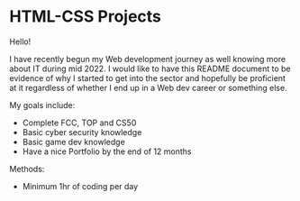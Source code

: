 # HTML-CSS Projects
Hello!


I have recently begun my Web development journey as well knowing more about IT during mid 2022. I would like to have this README document to be evidence of why I started to get into the sector and hopefully be proficient at it regardless of whether I end up in a Web dev career or something else. 

My goals include:

+ Complete FCC, TOP and CS50
+ Basic cyber security knowledge
+ Basic game dev knowledge
+ Have a nice Portfolio by the end of 12 months

Methods:
+ Minimum 1hr of coding per day

